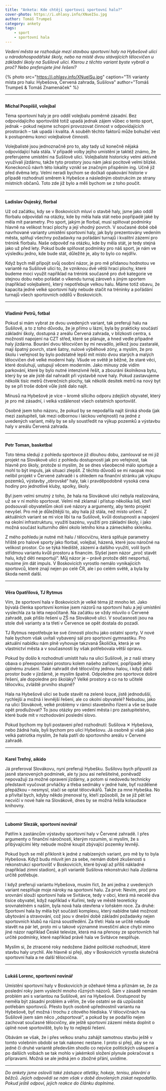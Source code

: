 ```yaml
---
title: "Anketa: Kde chtějí sportovci sportovní halu?"
cover-photo: https://i.ohlasy.info/XNueISu.jpg
author: Tomáš Trumpeš
category: ankety
tags:
    - sport
    - sportovní hala
---
```


*Vedení města se rozhoduje mezi stavbou sportovní haly na Hybešově ulici u národohospodářské školy, nebo na místě dvou stávajících tělocvičen u základní školy na Sušilově ulici. Kterou z těchto variant byste vybrali a proč? Nebo preferujete jiné řešení?*

{% photo src="https://i.ohlasy.info/XNueISu.jpg" caption="Tři varianty místa pro halu: Hybešova, Červená zahrada, Sušilova" author="Tomáš Trumpeš & Tomáš Znamenáček" %}

---

<img class="profile-picture" src="https://i.ohlasy.info/wOXgWrp.jpg" alt="">

**Michal Pospíšil, volejbal**

Téma sportovní haly je pro oddíl volejbalu poměrně zásadní. Bez odpovídajícího sportoviště totiž upadá jednak zájem vůbec o tento sport, jednak – pokud nejsme schopni provozovat činnost v odpovídajících prostorách – tak upadá i kvalita. A souběh těchto faktorů může bohužel vést k postupnému konci volejbalové činnosti. 

Volejbalisté jsou jednoznačně pro to, aby tady už konečně nějaká odpovídající hala stála. V případě volby jejího umístění je taktéž známo, že preferujeme umístění na Sušilově ulici. Volejbalisté historicky velmi aktivně využívali jízdárnu, takže tyto prostory jsou nám jaksi pocitově velmi blízké. Koneckonců návrh této lokality vznikl se značným přispěním ing. Učně již před dvěma lety. Velmi neradi bychom se dočkali opakování historie v případě rozhodnutí směrem k Hybešce a následným obstrukcím ze strany místních občanů. Toto zde již bylo a měli bychom se z toho poučit. 

---

<img class="profile-picture" src="https://i.ohlasy.info/zFBUcAB.jpg" alt="">

**Ladislav Oujeský, florbal**

Už od začátku, kdy se v Boskovicích mluví o stavbě haly,  jsme jako oddíl florbalu odpovídali na otázky, kde by měla hala stát nebo popřípadě jaké by měla mít parametry. Pro sport, jakým je florbal, musí splňovat podmínky hlavně na velikost hrací plochy a její vhodný povrch. V současné době obě navrhované varianty umístění sportovní haly, jak byly prezentovány vedením města, splňují všechny požadavky na pořádání turnajů i kvalitní zázemí pro trénink florbalu. Naše odpověď na otázku, kde by měla stát, je tedy stejná jako už před lety. Pokud bude splňovat podmínky pro náš sport, je nám ve výsledku jedno, kde bude stát, důležité je, aby to bylo co nejdřív.

Když bych měl připojit svůj osobní názor, je pro mě přidanou hodnotou ve variantě na Sušilově ulici to, že vzniknou dvě větší hrací plochy, které budeme moci využít například na trénink současně pro dvě kategorie ve stejnou dobu nebo pořádat o víkendu turnaj zároveň s jiným sportem (například volejbalem), který nepotřebuje velkou halu. Máme totiž obavu, že kapacita jedné velké sportovní haly nebude stačit na tréninky a pořádání turnajů všech sportovních oddílů v Boskovicích.

---

<img class="profile-picture" src="https://i.ohlasy.info/ZZauYW3.jpg" alt="">

**Vladimír Petrů, fotbal**

Pokud si mám vybrat ze dvou uvedených variant, tak preferuji halu na Sušilově, a to z toho důvodu, že je přímo u lázní, byla by prakticky součástí základní školy, dostupná z areálu Červená zahrada, v blízkosti centra, s možností napojení na CZT střed, které se plánuje, a hned vedle případné haly jízdárna. Bourání dvou tělocvičen by mi nevadilo, jelikož jsou zastaralé, mají špatný povrch, staré šatny, nulové výběhové zóny, a myslím, že pro školu i veřejnost by bylo podstatně lepší mít místo dvou starých a malých tělocvičen dvě velké moderní haly. Všude ve světě je běžné, že staré věci, které dosluhují, ustupují věcem moderním. Jako mínusy zde vidím parkování, které by bylo nutné intenzivně řešit, a zbourání školníkova bytu, který by se ale jistě dal nahradit při výstavbě nové haly. Pokud zastavujeme několik tisíc metrů čtverečních plochy, tak několik desítek metrů na nový byt by se při troše dobré vůle jistě dalo najít.

Mínusů na Hybešově je více – kromě sílícího odporu zdejších obyvatel, který je pro mě zásadní, i velká vzdálenost všech ostatních sportovišť.

Osobně jsem toho názoru, že pokud by se nepodařila najít široká shoda (jak mezi zastupiteli, tak mezi odbornou i laickou veřejností) na jedné z uvedených variant, měly by se síly soustředit na výkup pozemků a výstavbu haly v areálu Červená zahrada. 

---

<img class="profile-picture" src="https://i.ohlasy.info/u2RRIoQ.jpg" alt="">

**Petr Toman, basketbal**

Toto téma sleduji z pohledu sportovce již dlouhou dobu, zamlouval se mi již projekt na Slovákově ulici z pohledu dostupnosti jak pro veřejnost, tak hlavně pro školy, protože si myslím, že se dnes všeobecně málo sportuje a mohl to být impuls, jak situaci zlepšit. Z těchto důvodů se mi naopak moc nelíbil projekt v Červené zahradě i s ohledem na finanční stránku jak výkupu pozemků, výstavby „obrovské“ haly, tak i pravděpodobně vysoká cena hodiny pro jednotlivé kluby, spolky, školy.

Byl jsem velmi smutný z toho, že hala na Slovákové ulici nebyla realizována, už se v ní mohlo sportovat. Velmi mě zklamal i přístup několika lidí, kteří podsouvali obyvatelům okolí své názory a argumenty, aby tento projekt nevyšel. Pro mě je důležitější to, aby hala již stála, než místo určení. Z aktuálních variant se mi více líbí ta na Sušilově, kvůli dostupnosti a napojení na okolní infrastrukturu, využití bazénu, využití pro základní školy, i jako možná součást kulturního dění okolo letního kina a zámeckého skleníku.

Z mého pohledu je nutné mít halu / tělocvičnu, která splňuje parametry hřiště pro halové sporty jako florbal, volejbal, házená, které jsou náročné na velikost prostor. Co se týká hlediště, zázemí a dalšího využití, volil bych střídmou variantu kvůli prostoru a financím. Slyšel jsem názor „proč stavět halu, když děti nesportují“. Můj názor je – právě protože děti nesportují, musíme jim dát impuls. V Boskovicích vyrostlo nemálo vynikajících sportovců, které znají nejen po celé ČR, ale i po celém světě, a byla by škoda nemít další.

---

<img class="profile-picture" src="https://i.ohlasy.info/SvrdZ2v.jpg" alt="">

**Věra Opatřilová, TJ Rytmus**

Vím, že sportovní hala v Boskovicích je velké téma již mnoho let. Jako bývalá členka sportovní komise jsem názorů na sportovní halu a její umístění vyslechla za ta léta nepočítaně. Na začátku se vždy mluvilo o Červené zahradě, pak přišlo řešení u ZŠ na Slovákově ulici. V současnosti jsou na stole dvě varianty a ta třetí v Července se opět dostala do pozadí. 

TJ Rytmus nepotřebuje ke své činnosti plochu jako ostatní sporty. V nové hale bychom však uvítali vybavený sál pro sportovní gymnastiku.  Pro aktuální nabídku nám plně vyhovuje takzvaná Školička, která je ve vlastnictví města a v současnosti by však potřebovala větší opravu.

Pokud by došlo k rozhodnutí umístit halu na ulici Sušilově, je z naší strany obava o přeexponování prostoru kolem našeho zařízení, popřípadě jeho úplnému zrušení. Také nahradit dvě tělocvičny jednou halou, i když další prostor bude v jízdárně, je myslím špatně. Odpoledne pro sportovce dobré řešení, ale dopoledne pro školáky? Velké prostory a co na to učitelé tělocviku, zvláště prvního stupně?

Hala na Hybešově ulici se bude stavět na zelené louce, jistě jednodušší, rychlejší a možná i levnější řešení, ale co okolní obyvatelé? Nebudou, jako na ulici Slovákově, velké problémy v rámci stavebního  řízení a vše se bude opět prodlužovat? To jsou otázky pro vedení města i pro zastupitelstvo, které bude mít v rozhodování poslední slovo.

Pokud bychom my byli postaveni před rozhodnutí: Sušilova ✕ Hybešova, nebo žádná hala, byli bychom pro ulici Hybešovu. Já osobně si však jako velká patriotka myslím, že hala patří do sportovního areálu v Červené zahradě. 

---

<img class="profile-picture" src="https://i.ohlasy.info/8yb1skf.jpg" alt="">

**Karel Trefný, aikido**

Já preferoval Slovákovu, nyní preferuji Hybešku. Sušilovu bych připustil za jasně stanovených podmínek, ale ty jsou asi neřešitelné, poněvadž nepovažuji za možné opravení jízdárny, a potom si nedovedu technicky představit vyučovat prvňáčky a třeba sedmáky v jedné hale, byť rozdělené přepážkou – nesmysl, stačí se optat tělocvikářů. Takže za mne Hybeška. No a přivítal bych, kdyby někdo jmenoval ty, kteří způsobili, že se již pět let necvičí v nové hale na Slovákově, dnes by se možná řešila kolaudace knihovny.

---

<img class="profile-picture" src="https://i.ohlasy.info/keoOAsK.jpg" alt="">

**Lubomír Slezák, sportovní novinář**

Patřím k zastáncům výstavby sportovní haly v Červené zahradě. I přes argumenty o finanční náročnosti, kterým rozumím, si myslím, že s přibývajícími léty nebude možné koupit zbývající pozemky levněji.

Pokud bych se měl přiklonit k jedné z nabízených variant, pro mě by to byla Hybešova. Když budu mluvit jen za sebe, nemám dobré zkušenosti s rekonstrukcí sportovišť v Boskovicích, které bývají až příliš nákladné (například zimní stadion), a při variantě Sušilova rekonstrukci hala Jízdárna určitě potřebuje.

I když preferuji variantu Hybešova, musím říct, že ani jedna z uvedených variant nesplňuje moje nároky na sportovní halu. Za prvé: Nevím, proč pro srovnání slouží sportovní hala ve Svitávce, tedy v obci, která má necelé dva tisíce obyvatel, když například v Kuřimi, tedy ve městě teoreticky srovnatelném s naším, byla nová hala otevřena v loňském roce. Za druhé: Sportovní hala by měla být součástí komplexu, který nabídne také možnost ubytování a stravování, což jsou v dnešní době základní požadavky nejen sportovních klubů na různá soustředění. Za třetí: Hala se určitě nebude stavět na pár let, proto mi u takové významné investiční akce chybí mimo jiné názor například České televize, která má na přenosy ze sportovních hal určité podmínky, které například právě hala ve Svitávce nesplňuje.

Myslím si, že ztracené roky nedožene žádné politické rozhodnutí, které stavbu haly urychlí. Ale hlavně si přeji, aby v Boskovicích vyrostla skutečná sportovní hala a ne další tělocvična.

---

<img class="profile-picture" src="https://i.ohlasy.info/EHjaKY1.jpg" alt="">

**Lukáš Lorenc, sportovní novinář**

Umístění sportovní haly v Boskovicích je ožehavé téma a přiznám se, že za poslední roky jsem vyslechl mnoho různých názorů. Sám v zásadě nemám problém ani s variantou na Sušilově, ani na Hybešově. Dostupnost by neměla být zásadní problém a věřím, že vše ostatní se dá uzpůsobit potřebám sportovců. Přesto bych osobně upřednostnil variantu na Hybešově, byť možná i trochu z citového hlediska. V tělocvičnách na Sušilově jsem sám něco „odsportoval“, a pokud by se podařilo nejen zachovat současné tělocvičny, ale ještě sportovní zázemí města doplnit o úplně nové sportoviště, bylo by to nejlepší řešení.

Obávám se však, že i přes velkou snahu zahájit samotnou stavbu ještě v tomto volebním období se tak nakonec nestane. I proto si přeji, aby se na jedné či druhé variantě především shodlo co nejvíce politických uskupení a po dalších volbách se tak mohlo v jakémkoli složení plynule pokračovat s přípravami. Možná se ale jedná jen o zbožné přání, uvidíme.

---

*Do ankety jsme oslovili také zástupce atletiky, hokeje, tenisu, plavání a běžců. Jejich odpovědi se nám však v době dovolených získat nepodařilo. Pokud ještě odpoví, jejich reakce do článku doplníme.*